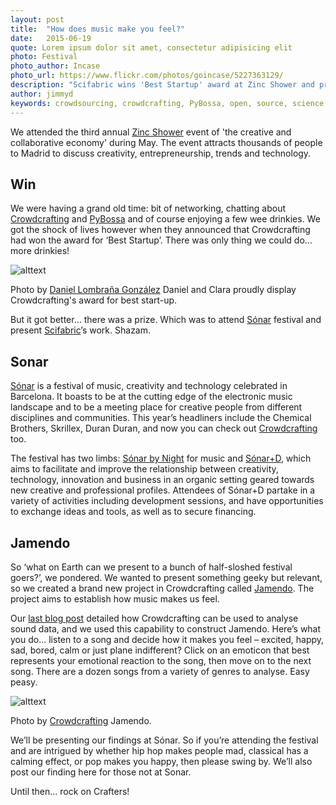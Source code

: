 ```yaml
---
layout: post
title:  "How does music make you feel?"
date:   2015-06-19 
quote: Lorem ipsum dolor sit amet, consectetur adipisicing elit
photo: Festival
photo_author: Incase
photo_url: https://www.flickr.com/photos/goincase/5227363129/
description: "Scifabric wins 'Best Startup' award at Zinc Shower and presents ‘Jamendo' at Sónar Music Festival"
author: jimmyd
keywords: crowdsourcing, crowdcrafting, PyBossa, open, source, science, citizen, opensource, music, cognitive, image, pattern, recognition, sound 
---
```


We attended the third annual [Zinc Shower](http://zincshower.com/en/) event of 'the creative and collaborative economy' during May. The event attracts thousands of people to Madrid to discuss creativity, entrepreneurship, trends and technology.

## Win

We were having a grand old time: bit of networking, chatting about [Crowdcrafting](/crowdcrafting/) and [PyBossa](http://pybossa.com/) and of course enjoying a few wee drinkies. We got the shock of lives however when they announced that Crowdcrafting had won the award for ‘Best Startup’. There was only thing we could do… more drinkies!

![alttext]({{site.cdn}}/assets/img/blog/Zinc.jpg "Courtesy of Daniel Lombraña González")
<p class="post-caption">Photo by <a href="http://daniellombrana.es/">Daniel Lombraña González</a> Daniel and Clara proudly display Crowdcrafting's award for best start-up.</p>

But it got better… there was a prize. Which was to attend [Sónar](http://sonar.es/en/2015/) festival and present [Scifabric](http://scifabric.com/)’s work. Shazam.

## Sonar

[Sónar](http://sonar.es) is a festival of music, creativity and technology celebrated in Barcelona. It boasts to be at the cutting edge of the electronic music landscape and to be a meeting place for creative people from different disciplines and communities. This year’s headliners include the Chemical Brothers, Skrillex, Duran Duran, and now you can check out [Crowdcrafting](/crowdcrafting/) too.

The festival has two limbs: [Sónar by Night](http://sonar.es/en/2015/prg/ar/list/) for music and [Sónar+D](http://sonarplusd.com/), which aims to facilitate and improve the relationship between creativity, technology, innovation and business in an organic setting geared towards new creative and professional profiles. Attendees of Sónar+D partake in a variety of activities including development sessions, and have opportunities to exchange ideas and tools, as well as to secure financing.

## Jamendo

So ‘what on Earth can we present to a bunch of half-sloshed festival goers?’, we pondered. We wanted to present something geeky but relevant, so we created a brand new project in Crowdcrafting called [Jamendo](/crowdcrafting/project/jamendo/). The project aims to establish how music makes us feel.

Our [last blog post](/blog/2015/05/10/Sound_Pattern_Recognition.html) detailed how Crowdcrafting can be used to analyse sound data, and we used this capability to construct Jamendo. Here’s what you do… listen to a song and decide how it makes you feel – excited, happy, sad, bored, calm or just plane indifferent? Click on an emoticon that best represents your emotional reaction to the song, then move on to the next song. There are a dozen songs from a variety of genres to analyse. Easy peasy.

![alttext]({{site.cdn}}/assets/img/blog/Jamendo.png "Courtesy of Crowdcrafting")
<p class="post-caption">Photo by <a href="/crowdcrafting">Crowdcrafting</a> Jamendo.</p>


We’ll be presenting our findings at Sónar. So if you’re attending the festival and are intrigued by whether hip hop makes people mad, classical has a calming effect, or pop makes you happy, then please swing by. We’ll also post our finding here for those not at Sonar. 

Until then… rock on Crafters!
